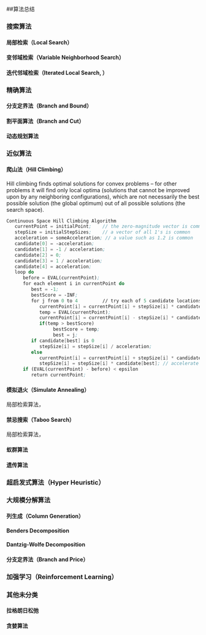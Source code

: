 ##算法总结

### 搜索算法

#### 局部检索（Local Search）



#### 变邻域检索（Variable Neighborhood Search）



#### 迭代邻域检索（Iterated Local Search, ）



### 精确算法

#### 分支定界法（Branch and Bound）



#### 割平面算法（Branch and Cut）



#### 动态规划算法



### 近似算法

#### 爬山法（Hill Climbing）

Hill climbing finds optimal solutions for convex problems – for other problems it will find only local optima (solutions that cannot be improved upon by any neighboring configurations), which are not necessarily the best possible solution (the global optimum) out of all possible solutions (the search space). 

```scheme
Continuous Space Hill Climbing Algorithm
   currentPoint = initialPoint;    // the zero-magnitude vector is common
   stepSize = initialStepSizes;    // a vector of all 1's is common
   acceleration = someAcceleration; // a value such as 1.2 is common
   candidate[0] = -acceleration;
   candidate[1] = -1 / acceleration;
   candidate[2] = 0;
   candidate[3] = 1 / acceleration;
   candidate[4] = acceleration;
   loop do
      before = EVAL(currentPoint);
      for each element i in currentPoint do
         best = -1;
         bestScore = -INF;
         for j from 0 to 4         // try each of 5 candidate locations
            currentPoint[i] = currentPoint[i] + stepSize[i] * candidate[j];
            temp = EVAL(currentPoint);
            currentPoint[i] = currentPoint[i] - stepSize[i] * candidate[j];
            if(temp > bestScore)
                 bestScore = temp;
                 best = j;
         if candidate[best] is 0
            stepSize[i] = stepSize[i] / acceleration;
         else
            currentPoint[i] = currentPoint[i] + stepSize[i] * candidate[best];
            stepSize[i] = stepSize[i] * candidate[best]; // accelerate
      if (EVAL(currentPoint) - before) < epsilon 
         return currentPoint;
```

#### 模拟退火（Simulate Annealing）

局部检索算法，



#### 禁忌搜索（Taboo Search）

局部检索算法，





#### 蚁群算法



#### 遗传算法







### 超启发式算法（Hyper Heuristic）





### 大规模分解算法

#### 列生成（Column Generation）



#### Benders Decomposition





#### Dantzig-Wolfe Decomposition





#### 分支定界法（Branch and Price）





### 加强学习（Reinforcement Learning）







### 其他未分类

#### 拉格朗日松弛



#### 贪婪算法 

